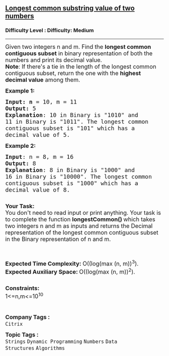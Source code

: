 <h2><a href="https://www.geeksforgeeks.org/problems/longest-common-substring-value-of-two-numbers3806/1?page=18&difficulty=Medium&status=unsolved,attempted&sortBy=accuracy">Longest common substring value of two numbers</a></h2><h3>Difficulty Level : Difficulty: Medium</h3><hr><div class="problems_problem_content__Xm_eO"><p><span style="font-size: 18px;"><span style="font-size: 18px;">Given two integers n and m. Find the <strong>longest common contiguous subset</strong> in binary representation of both the numbers and print its decimal value.</span><br><span style="font-size: 18px;"><strong>Note</strong>: If there's a tie in the length of the longest common contiguous subset, return the one with the <strong>highest decimal value</strong> among them.</span><br></span></p>
<p><span style="font-size: 18px;"><strong>Example 1:</strong></span></p>
<pre><span style="font-size: 18px;"><strong>Input: n</strong> = 10, m = 11
<strong>Output:</strong> 5
<strong>Explanation</strong>: 10 in Binary is "1010" and
11 in Binary is "1011". The longest common
contiguous subset is "101" which has a
decimal value of 5.</span>
</pre>
<p><span style="font-size: 18px;"><strong>Example 2:</strong></span></p>
<pre><span style="font-size: 18px;"><strong>Input</strong>: n = 8, m = 16
<strong>Output:</strong> 8
<strong>Explanation</strong>: 8 in Binary is "1000" and
16 in Binary is "10000". The longest common
contiguous subset is "1000" which has a
decimal value of 8.
</span></pre>
<p><br><span style="font-size: 18px;"><strong>Your Task:</strong><br>You don't need to read input or print anything. Your task is to complete the function&nbsp;<strong>longestCommon()&nbsp;</strong>which takes two integers n and m as inputs and returns the Decimal representation of the longest common contiguous subset in the Binary representation of n and m.<br><br></span></p>
<p><br><span style="font-size: 18px;"><strong>Expected Time Complexity:&nbsp;</strong>O((log(max (n, m))<sup>3</sup>).<br><strong>Expected Auxiliary Space:&nbsp;</strong>O((log(max (n, m))<sup>2</sup>).</span></p>
<p><br><span style="font-size: 18px;"><strong>Constraints:</strong><br>1&lt;=n,m&lt;=10<sup>10</sup></span></p>
<p>&nbsp;</p></div><p><span style=font-size:18px><strong>Company Tags : </strong><br><code>Citrix</code>&nbsp;<br><p><span style=font-size:18px><strong>Topic Tags : </strong><br><code>Strings</code>&nbsp;<code>Dynamic Programming</code>&nbsp;<code>Numbers</code>&nbsp;<code>Data Structures</code>&nbsp;<code>Algorithms</code>&nbsp;